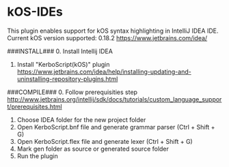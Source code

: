 # kOS-IDEs
This plugin enables support for kOS syntax highlighting in IntelliJ IDEA IDE.
Current kOS version supported: 0.18.2
https://www.jetbrains.com/idea/

###INSTALL###
0. Install Intellij IDEA
1. Install "KerboScript(kOS)" plugin
https://www.jetbrains.com/idea/help/installing-updating-and-uninstalling-repository-plugins.html

###COMPILE###
0. Follow prerequisities step
http://www.jetbrains.org/intellij/sdk/docs/tutorials/custom_language_support/prerequisites.html
1. Choose IDEA folder for the new project folder
2. Open KerboScript.bnf file and generate grammar parser (Ctrl + Shift + G)
3. Open KerboScript.flex file and generate lexer (Ctrl + Shift + G)
4. Mark gen folder as source or generated source folder
5. Run the plugin